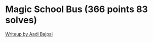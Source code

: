 # Magic School Bus (366 points 83 solves)

[Writeup by Aadi Bajpai](https://aadibajpai.com/blog/p/DyHHAa2o.html#magic-school-bus)
